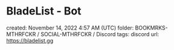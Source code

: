 # BladeList - Bot

created: November 14, 2022 4:57 AM (UTC)
folder: BOOKMRKS-MTHRFCKR / SOCIAL-MTHRFCKR / Discord
tags: discord
url: https://bladelist.gg